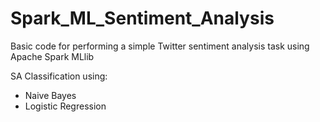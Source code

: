 # Spark_ML_Sentiment_Analysis
Basic code for performing a simple Twitter sentiment analysis task using Apache Spark MLlib

SA Classification using:
- Naive Bayes
- Logistic Regression
